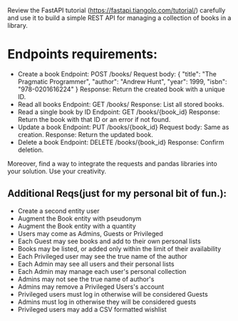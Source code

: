 Review the FastAPI tutorial (https://fastapi.tiangolo.com/tutorial/) carefully and use it to build a simple REST API for managing a collection of books in a library.

# Endpoints requirements:
- Create a book
    Endpoint: POST /books/
    Request body:
    {
        "title": "The Pragmatic Programmer",
        "author": "Andrew Hunt",
        "year": 1999,
        "isbn": "978-0201616224"
    }
    Response: Return the created book with a unique ID.
- Read all books
    Endpoint: GET /books/
    Response: List all stored books.
- Read a single book by ID
    Endpoint: GET /books/{book_id}
    Response: Return the book with that ID or an error if not found.
- Update a book
    Endpoint: PUT /books/{book_id}
    Request body: Same as creation.
    Response: Return the updated book.
- Delete a book
    Endpoint: DELETE /books/{book_id}
    Response: Confirm deletion.

Moreover, find a way to integrate the requests and pandas libraries into your solution. Use your creativity.

## Additional Reqs(just for my personal bit of fun.):
- Create a second entity user
- Augment the Book entity with pseudonym
- Augment the Book entity with a quantity
- Users may come as Admins, Guests or Privileged
- Each Guest may see books and add to their own personal lists
- Books may be listed, or added only within the limit of their availability
- Each Privileged user may see the true name of the author
- Each Admin may see all users and their personal lists
- Each Admin may manage each user's personal collection
- Admins may not see the true name of author's
- Admins may remove a Privileged Users's account
- Privileged users must log in otherwise will be considered Guests
- Admins must log in otherwise they will be considered guests
- Privileged users may add a CSV formatted wishlist
